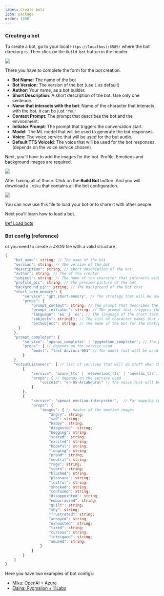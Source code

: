 ```yaml
---
label: Create bots
icon: package
order: 1800
---
```


### Creating a bot

To create a bot, go to your local `https://localhost:8585/` where the bot directory is. Then click on the `Build bot` button in the header.

![](/assets/create_bot_ui.png)

There you have to complete the form for the bot creation.

- **Bot Name**: The name of the bot
- **Bot Version**: The version of the bot (use `1` as default)
- **Author**: Your name, as a bot builder.
- **Short Description**: A short description of the bot. Use only one sentence.
- **Name that interacts with the bot**: Name of the character that interacts with the bot, it can be just `"You"`
- **Context Prompt**: The prompt that describes the bot and the environment.
- **Initiator Prompt**: The prompt that triggers the conversation start.
- **Model**: The ML model that will be used to generate the bot responses.
- **Voice**: The voice service that will be used  for the bot audio.
- **Default TTS VoiceId**: The voice that will be used for the bot responses. (depends on the voice service chosen)

Next, you'll have to add the images for the bot. Profile, Emotions and background images are required.

![](/assets/create_bot_images.png)

After having all of those. Click on the **Build Bot** button. And you will download a `.miku` that contains all the bot configuration.

![](/assets/miku_file.png)

You can now use this file to load your bot or to share it with other people.

Next you'll learn how to load a bot.

[!ref Load bots](/guides/bots/load-bots.md)


### Bot config (reference)

ot you need to create a JSON file with a valid structure.

```ts
{
    "bot_name": string; // The name of the bot
    "version": string; // The version of the bot
    "description": string; // short description of the bot
    "author": string; // The of the creator
    "subject": string; // The name of the character that interacts with the bot
    "profile_pic": string; // The preview picture of the bot
    "background_pic": string; // The background of the bot chat
    "short_term_memory": {
        "service": 'gpt_short-memory', // The strategy that will be used to store the short term memory, currently "gpt_short-memory" is the only one available.
        "props": {
            "prompt_context": string; // The prompt that describes the bot and the environment
            "prompt_initiator": string; // The prompt that triggers the conversation start
            "language": 'en' | 'es'; // The language of the short term memory,
            "subjects": string[]; // The list of character names that can interact with the bot. `subject` must be included in this list.
            "botSubject": string; // the name of the bot for the chat/prompt completer
      }
    },
    "prompt_completer": {
        "service": 'openai_completer' | 'pygmalion_completer'; // The prompt completer that will be used to generate the bot responses 
        "props": { // depends on the service used
            "model": "text-davinci-003" // The model that will be used to generate the bot responses
        }
    },
    "outputListeners": [ // list of services that will do stuff when the chat response arrives
        {
            "service": 'azure_tts' | 'elevenlabs_tts' | 'novelai_tts', // The voice that will be used to generate the bot responses
            "props": { // depends on the service used
                "voiceId": "en-US-AriaNeural" // The voice that will be used for the bot responses
            }
        },
        {
            "service": "openai_emotion-interpreter",  // For mapping the bot responses to emotion images
            "props": {
                "images": { // Hashes of the emotion images
                    "angry": string;
                    "sad": string;
                    "happy": string;
                    "disgusted": string;
                    "begging": string;
                    "scared": string;
                    "excited": string;
                    "hopeful": string;
                    "longing": string;
                    "proud": string;
                    "neutral": string;
                    "rage": string;
                    "scorn": string;
                    "blushed": string;
                    "pleasure": string;
                    "lustful": string;
                    "shocked": string;
                    "confused": string;
                    "disappointed": string;
                    "embarrassed": string;
                    "guilt": string;
                    "shy": string;
                    "frustrated": string;
                    "annoyed": string;
                    "exhausted": string;
                    "tired": string;
                    "curious": string;
                    "intrigued": string;
                    "amused": string;
                }
            }
        }
    ]
}
```

Here you have two examples of bot configs:

* [Miku: OpenAI + Azure](https://github.com/miku-gg/miku/blob/master/apps/bot-directory/db/bots/QmdDSTD9QV1rTkHRYFtyAJWkYandNXnJeVmrr1xZ8effkS)
* [Elaina: Pygmalion + 11Labs](https://github.com/miku-gg/miku/blob/master/apps/bot-directory/db/bots/QmXThSy6BjidXAeTr3nez9ikXsWh5xZgJZxLbbmcCimdAP)
